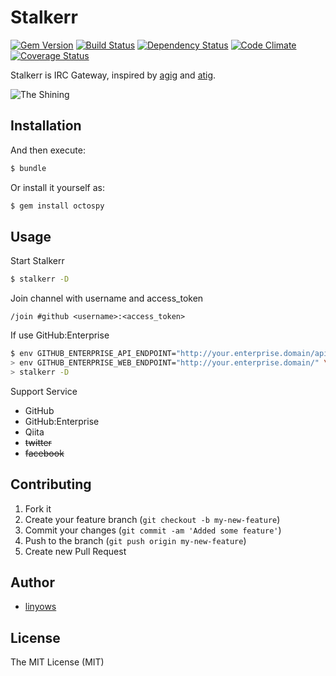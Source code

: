 Stalkerr
========

[![Gem Version](https://badge.fury.io/rb/stalkerr.png)][gem]
[![Build Status](https://secure.travis-ci.org/linyows/stalkerr.png?branch=master)][travis]
[![Dependency Status](https://gemnasium.com/linyows/stalkerr.png?travis)][gemnasium]
[![Code Climate](https://codeclimate.com/github/linyows/stalkerr.png)][codeclimate]
[![Coverage Status](https://coveralls.io/repos/linyows/stalkerr/badge.png?branch=master)][coveralls]

[gem]: https://rubygems.org/gems/stalkerr
[travis]: http://travis-ci.org/linyows/stalkerr
[gemnasium]: https://gemnasium.com/linyows/stalkerr
[codeclimate]: https://codeclimate.com/github/linyows/stalkerr
[coveralls]: https://coveralls.io/r/linyows/stalkerr

Stalkerr is IRC Gateway, inspired by [agig](https://github.com/hsbt/agig) and [atig](https://github.com/mzp/atig).

![The Shining](http://goo.gl/7JPKQ)

Installation
------------

And then execute:

```sh
$ bundle
```

Or install it yourself as:

```sh
$ gem install octospy
```

Usage
-----

Start Stalkerr

```sh
$ stalkerr -D
```

Join channel with username and access_token

```irc
/join #github <username>:<access_token>
```

If use GitHub:Enterprise

```sh
$ env GITHUB_ENTERPRISE_API_ENDPOINT="http://your.enterprise.domain/api/v3/" \
> env GITHUB_ENTERPRISE_WEB_ENDPOINT="http://your.enterprise.domain/" \
> stalkerr -D
```

Support Service

- GitHub
- GitHub:Enterprise
- Qiita
- ~~twitter~~
- ~~facebook~~

Contributing
------------

1. Fork it
2. Create your feature branch (`git checkout -b my-new-feature`)
3. Commit your changes (`git commit -am 'Added some feature'`)
4. Push to the branch (`git push origin my-new-feature`)
5. Create new Pull Request

Author
------

- [linyows](https://github.com/linyows)

License
-------

The MIT License (MIT)
